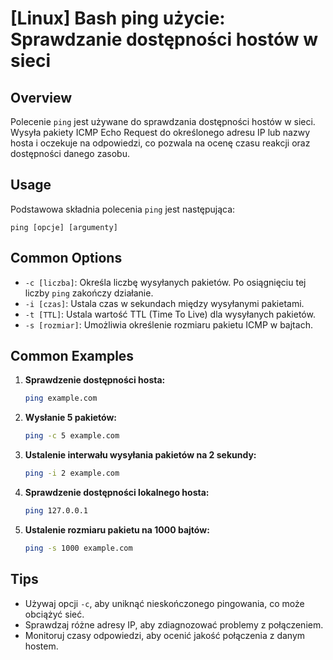 # [Linux] Bash ping użycie: Sprawdzanie dostępności hostów w sieci

## Overview
Polecenie `ping` jest używane do sprawdzania dostępności hostów w sieci. Wysyła pakiety ICMP Echo Request do określonego adresu IP lub nazwy hosta i oczekuje na odpowiedzi, co pozwala na ocenę czasu reakcji oraz dostępności danego zasobu.

## Usage
Podstawowa składnia polecenia `ping` jest następująca:

```
ping [opcje] [argumenty]
```

## Common Options
- `-c [liczba]`: Określa liczbę wysyłanych pakietów. Po osiągnięciu tej liczby `ping` zakończy działanie.
- `-i [czas]`: Ustala czas w sekundach między wysyłanymi pakietami.
- `-t [TTL]`: Ustala wartość TTL (Time To Live) dla wysyłanych pakietów.
- `-s [rozmiar]`: Umożliwia określenie rozmiaru pakietu ICMP w bajtach.

## Common Examples
1. **Sprawdzenie dostępności hosta:**
   ```bash
   ping example.com
   ```

2. **Wysłanie 5 pakietów:**
   ```bash
   ping -c 5 example.com
   ```

3. **Ustalenie interwału wysyłania pakietów na 2 sekundy:**
   ```bash
   ping -i 2 example.com
   ```

4. **Sprawdzenie dostępności lokalnego hosta:**
   ```bash
   ping 127.0.0.1
   ```

5. **Ustalenie rozmiaru pakietu na 1000 bajtów:**
   ```bash
   ping -s 1000 example.com
   ```

## Tips
- Używaj opcji `-c`, aby uniknąć nieskończonego pingowania, co może obciążyć sieć.
- Sprawdzaj różne adresy IP, aby zdiagnozować problemy z połączeniem.
- Monitoruj czasy odpowiedzi, aby ocenić jakość połączenia z danym hostem.